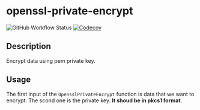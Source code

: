 # openssl-private-encrypt

![GitHub Workflow Status](https://github.com/Ali-A-A/openssl-private-encrypt/workflows/ci/badge.svg)
[![Codecov](https://img.shields.io/codecov/c/gh/Ali-A-A/openssl-private-encrypt?logo=codecov&style=flat-square)](https://codecov.io/gh/Ali-A-A/openssl-private-encrypt)

## Description
Encrypt data using pem private key.

## Usage
The first input of the `OpensslPrivateEncrypt` function is data that we want to encrypt.
The scond one is the private key. **It shoud be in pkcs1 format**.
